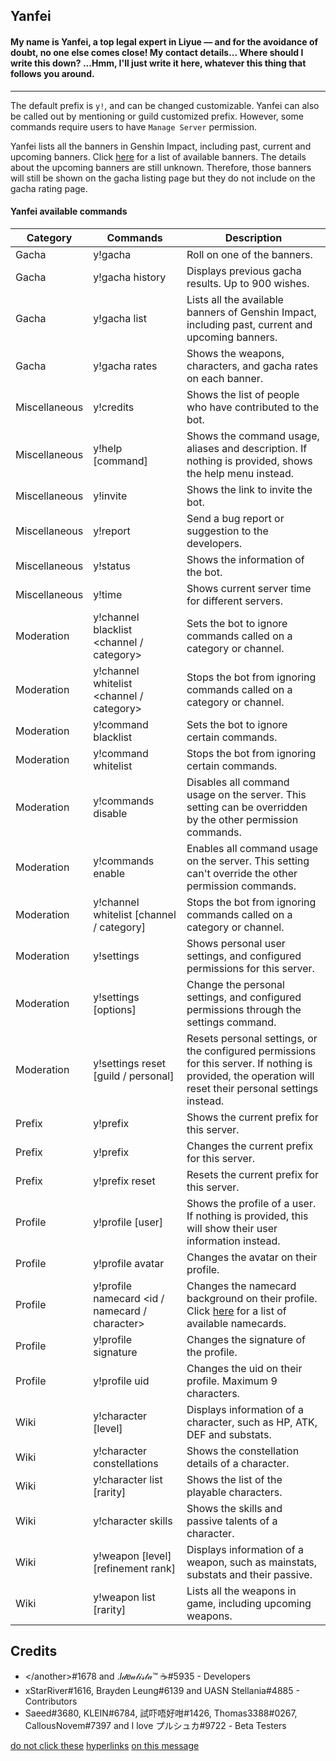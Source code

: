 ## Yanfei

#### My name is Yanfei, a top legal expert in Liyue — and for the avoidance of doubt, no one else comes close! My contact details... Where should I write this down? ...Hmm, I'll just write it here, whatever this thing that follows you around.
---

The default prefix is `y!`, and can be changed customizable. Yanfei can also be called out by mentioning or guild customized prefix. However, some commands require users to have `Manage Server` permission.

Yanfei lists all the banners in Genshin Impact, including past, current and upcoming banners. Click [here](https://github.com/Another7139/yanfei/blob/main/banners.md) for a list of available banners. The details about the upcoming banners are still unknown. Therefore, those banners will still be shown on the gacha listing page but they do not include on the gacha rating page.

#### Yanfei available commands
| Category | Commands | Description |
| -        | -        | -           |
| Gacha | y!gacha <banner>    | Roll on one of the banners.
| Gacha | y!gacha history     | Displays previous gacha results. Up to 900 wishes.
| Gacha | y!gacha list        | Lists all the available banners of Genshin Impact, including past, current and upcoming banners.
| Gacha | y!gacha rates       | Shows the weapons, characters, and gacha rates on each banner.
| Miscellaneous | y!credits       |  Shows the list of people who have contributed to the bot.
| Miscellaneous | y!help [command] | Shows the command usage, aliases and description. If nothing is provided, shows the help menu instead.
| Miscellaneous | y!invite         | Shows the link to invite the bot.
| Miscellaneous | y!report         | Send a bug report or suggestion to the developers.
| Miscellaneous | y!status         | Shows the information of the bot.
| Miscellaneous | y!time           | Shows current server time for different servers.
| Moderation | y!channel blacklist <channel / category> | Sets the bot to ignore commands called on a category or channel.
| Moderation | y!channel whitelist <channel / category> | Stops the bot from ignoring commands called on a category or channel.
| Moderation | y!command blacklist <command>            | Sets the bot to ignore certain commands.
| Moderation | y!command whitelist <command>            | Stops the bot from ignoring certain commands.
| Moderation | y!commands disable                       | Disables all command usage on the server. This setting can be overridden by the other permission commands.
| Moderation | y!commands enable                        | Enables all command usage on the server. This setting can't override the other permission commands.
| Moderation | y!channel whitelist [channel / category] | Stops the bot from ignoring commands called on a category or channel.
| Moderation | y!settings                               | Shows personal user settings, and configured permissions for this server.
| Moderation | y!settings [options]                     | Change the personal settings, and configured permissions through the settings command.
| Moderation | y!settings reset [guild / personal]      | Resets personal settings, or the configured permissions for this server. If nothing is provided, the operation will reset their personal settings instead.
| Prefix | y!prefix          | Shows the current prefix for this server.
| Prefix | y!prefix <string> | Changes the current prefix for this server.
| Prefix | y!prefix reset    | Resets the current prefix for this server.
| Profile | y!profile [user]                               | Shows the profile of a user. If nothing is provided, this will show their user information instead.
| Profile | y!profile avatar <character>                   | Changes the avatar on their profile.
| Profile | y!profile namecard <id / namecard / character> | Changes the namecard background on their profile. Click [here](https://github.com/Another7139/yanfei/blob/main/namecards.md) for a list of available namecards.
| Profile | y!profile signature <messages>                 | Changes the signature of the profile.
| Profile | y!profile uid <uid>                            | Changes the uid on their profile. Maximum 9 characters.
| Wiki | y!character [level] <name>                | Displays information of a character, such as HP, ATK, DEF and substats.
| Wiki | y!character constellations <name>         | Shows the constellation details of a character.
| Wiki | y!character list [rarity]                 | Shows the list of the playable characters.
| Wiki | y!character skills <name>                 | Shows the skills and passive talents of a character.
| Wiki | y!weapon [level] [refinement rank] <name> | Displays information of a weapon, such as mainstats, substats and their passive.
| Wiki | y!weapon list [rarity]                    | Lists all the weapons in game, including upcoming weapons.

## Credits
- \</another\>#1678 and .𝐼𝒹𝑒𝒶𝓁𝒾𝓈𝓉𝒶™ ☕#5935 - Developers
- xStarRiver#1616, Brayden Leung#6139 and UASN Stellania#4885 - Contributors
- Saeed#3680, KLEIN#6784, 試吓唔好咁#1426, Thomas3388#0267, CallousNovem#7397 and I love プルシュカ#9722 - Beta Testers

[do not click these](https://raw.githubusercontent.com/Another7139/yanfei/main/%C2%AD.jpeg) [hyperlinks](https://raw.githubusercontent.com/Another7139/yanfei/main/%C2%AD.jpg) [on this message](https://raw.githubusercontent.com/Another7139/yanfei/main/%C2%AD.jpeg)
